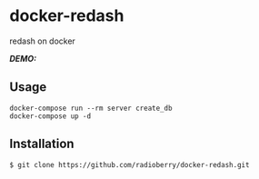 # docker-redash
redash on docker

***DEMO:***


## Usage
```
docker-compose run --rm server create_db
docker-compose up -d
```

## Installation

    $ git clone https://github.com/radioberry/docker-redash.git
